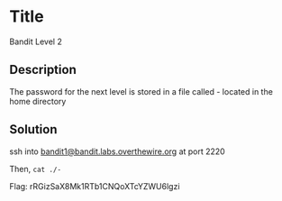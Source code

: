 # Title
Bandit Level 2

## Description
The password for the next level is stored in a file called - located in the home directory

## Solution
ssh into bandit1@bandit.labs.overthewire.org at port 2220

Then, `cat ./-`

Flag: rRGizSaX8Mk1RTb1CNQoXTcYZWU6lgzi
